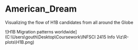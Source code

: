 # American_Dream
Visualizing the flow of H1B candidates from all around the Globe

![H1B Migration patterns worldwide](C:\Users\gouth\Desktop\Coursework\INFSCI 2415 Info Viz\R-plots\H1B.png)
